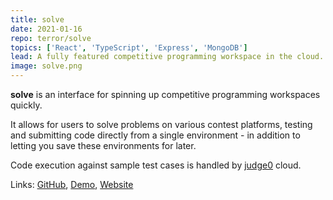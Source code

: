 ```yaml
---
title: solve
date: 2021-01-16
repo: terror/solve
topics: ['React', 'TypeScript', 'Express', 'MongoDB']
lead: A fully featured competitive programming workspace in the cloud.
image: solve.png
---
```


**solve** is an interface for spinning up competitive programming workspaces
quickly.

It allows for users to solve problems on various contest platforms, testing and
submitting code directly from a single environment - in addition to letting you
save these environments for later.

Code execution against sample test cases is handled by
[judge0](https://judge0.com/) cloud.

Links: [GitHub](https://github.com/mistih/solve),
[Demo](https://www.youtube.com/watch?v=C8pcr6RcZ6U),
[Website](https://solve-web.herokuapp.com/)
